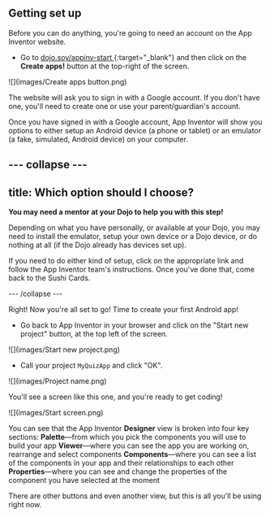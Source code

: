 ## Getting set up

Before you can do anything, you're going to need an account on the App Inventor website. 

+ Go to [dojo.soy/appinv-start ](http://dojo.soy/appinv-start){:target="_blank"} and then click on the **Create apps!** button at the top-right of the screen.

![](images/Create apps button.png)

The website will ask you to sign in with a Google account. If you don't have one, you'll need to create one or use your parent/guardian's account.

Once you have signed in with a Google account, App Inventor will show you options to either setup an Android device (a phone or tablet) or an emulator (a fake, simulated, Android device) on your computer.

--- collapse ---
---
title: Which option should I choose?
---

**You may need a mentor at your Dojo to help you with this step!** 

Depending on what you have personally, or available at your Dojo, you may need to install the emulator, setup your own device or a Dojo device, or do nothing at all (if the Dojo already has devices set up). 

If you need to do either kind of setup, click on the appropriate link and follow the App Inventor team's instructions. Once you've done that, come back to the Sushi Cards.

--- /collapse ---

Right! Now you're all set to go! Time to create your first Android app!

+ Go back to App Inventor in your browser and click on the "Start new project" button, at the top left of the screen.

![](images/Start new project.png)

+ Call your project `MyQuizApp` and click "OK".

![](images/Project name.png)

You'll see a screen like this one, and you're ready to get coding!

![](images/Start screen.png)

You can see that the App Inventor **Designer** view is broken into four key sections:
  **Palette**—from which you pick the components you will use to build your app
  **Viewer**—where you can see the app you are working on, rearrange and select components
  **Components**—where you can see a list of the components in your app and their relationships to each other
  **Properties**—where you can see and change the properties of the component you have selected at the moment
  
There are other buttons and even another view, but this is all you'll be using right now.

